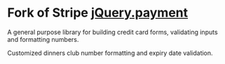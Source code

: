 # Fork of Stripe [jQuery.payment](https://github.com/stripe/jquery.payment)

A general purpose library for building credit card forms, validating inputs and formatting numbers.

Customized dinners club number formatting and expiry date validation.
